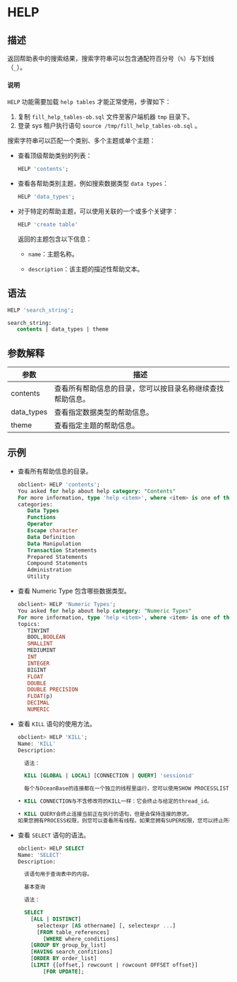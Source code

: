 # HELP

## 描述

返回帮助表中的搜索结果，搜索字符串可以包含通配符百分号（`%`）与下划线（`_`）。

  <main id="notice" type='explain'>
    <h4>说明</h4>
    <p><code>HELP</code> 功能需要加载 <code>help tables</code> 才能正常使用，步骤如下：</p>
    <ol>
    <li>复制 <code>fill_help_tables-ob.sql</code> 文件至客户端机器 <code>tmp</code> 目录下。</li>
    <li>登录 sys 租户执行语句 <code>source /tmp/fill_help_tables-ob.sql</code> 。</li>
    </ol>
  </main>

搜索字符串可以匹配一个类别、多个主题或单个主题：

* 查看顶级帮助类别的列表：

  ```sql
  HELP 'contents';
  ```

* 查看各帮助类别主题，例如搜索数据类型 `data types`：

  ```sql
  HELP 'data_types';
  ```

* 对于特定的帮助主题，可以使用关联的一个或多个关键字：

  ```sql
  HELP 'create table'
  ```

  返回的主题包含以下信息：
  * `name`：主题名称。

  * `description`：该主题的描述性帮助文本。

## 语法

```sql
HELP 'search_string';

search_string:
   contents | data_types | theme
```

## 参数解释

|     参数     |              描述               |
|------------|-------------------------------|
| contents   | 查看所有帮助信息的目录，您可以按目录名称继续查找帮助信息。 |
| data_types | 查看指定数据类型的帮助信息。                |
| theme      | 查看指定主题的帮助信息。                  |

## 示例

* 查看所有帮助信息的目录。

  ```sql
  obclient> HELP 'contents';
  You asked for help about help category: "Contents"
  For more information, type 'help <item>', where <item> is one of the following
  categories:
     Data Types
     Functions
     Operator
     Escape character
     Data Definition
     Data Manipulation
     Transaction Statements
     Prepared Statements
     Compound Statements
     Administration
     Utility
  ```

* 查看 Numeric Type 包含哪些数据类型。

  ```sql
  obclient> HELP 'Numeric Types';
  You asked for help about help category: "Numeric Types"
  For more information, type 'help <item>', where <item> is one of the following
  topics:
     TINYINT
     BOOL,BOOLEAN
     SMALLINT
     MEDIUMINT
     INT
     INTEGER
     BIGINT
     FLOAT
     DOUBLE
     DOUBLE PRECISION
     FLOAT(p)
     DECIMAL
     NUMERIC
  ```

* 查看 `KILL` 语句的使用方法。

  ```sql
  obclient> HELP 'KILL';
  Name: 'KILL'
  Description:
  
    语法：
  
    KILL [GLOBAL | LOCAL] [CONNECTION | QUERY] 'sessionid'
  
    每个与OceanBase的连接都在一个独立的线程里运行，您可以使用SHOW PROCESSLIST;语句查看哪些线程正在运行，并使用KILL thread_id语句 终止一个线程。
  
  • KILL CONNECTION与不含修改符的KILL一样：它会终止与给定的thread_id。
  
  • KILL QUERY会终止连接当前正在执行的语句，但是会保持连接的原状。
  如果您拥有PROCESS权限，则您可以查看所有线程。如果您拥有SUPER权限，您可以终止所有线程和语句。否则，您只能查看和终止您自己的线程 和语句。
  ```

* 查看 `SELECT` 语句的语法。

  ```sql
  obclient> HELP SELECT
  Name: 'SELECT'
  Description:
  
    该语句用于查询表中的内容。
  
    基本查询
  
    语法：
  
    SELECT
      [ALL | DISTINCT]
        selectexpr [AS othername] [, selectexpr ...]
        [FROM table_references]
          [WHERE where_conditions]
      [GROUP BY group_by_list]
      [HAVING search_confitions]
      [ORDER BY order_list]
      [LIMIT {[offset,] rowcount | rowcount OFFSET offset}]
          [FOR UPDATE];
  ```
